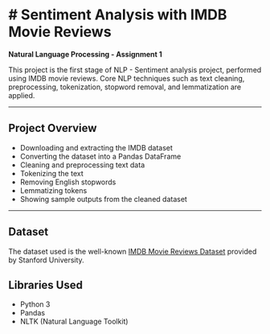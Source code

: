 # #  Sentiment Analysis with IMDB Movie Reviews  
**Natural Language Processing - Assignment 1**

This project is the first stage of NLP - Sentiment analysis project, performed using IMDB movie reviews. Core NLP techniques such as text cleaning, preprocessing, tokenization, stopword removal, and lemmatization are applied.

---

##  Project Overview

- Downloading and extracting the IMDB dataset
- Converting the dataset into a Pandas DataFrame
- Cleaning and preprocessing text data
- Tokenizing the text
- Removing English stopwords
- Lemmatizing tokens
- Showing sample outputs from the cleaned dataset

---

## Dataset

The dataset used is the well-known [IMDB Movie Reviews Dataset](http://ai.stanford.edu/~amaas/data/sentiment/) provided by Stanford University.

## Libraries Used

- Python 3
- Pandas
- NLTK (Natural Language Toolkit)
